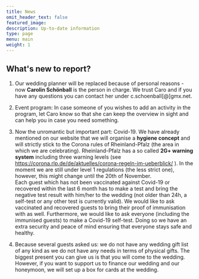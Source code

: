 ```yaml
---
title: News
omit_header_text: false
featured_image: 
description: Up-to-date information
type: page
menu: main
weight: 1
---
```


## What's new to report?

1.    Our wedding planner will be replaced because of personal reasons - now **Carolin Schönball** is the person in charge. We trust Caro and 
if you have any questions you can contact her under c.schoenball[@]gmx.net.

2.    Event program: In case someone of you wishes to add an activity in the program, let Caro know so that she can keep the overview in sight and can help you in 
case you need something.

3.    Now the unromantic but important part: Covid-19. We have already mentioned on our website that we will organise a **hygiene concept** and will strictly 
stick to the Corona rules of Rheinland-Pfalz (the area in which we are celebrating). Rheinland-Pfalz has a so called **2G+ warning system** including three warning 
levels (see https://corona.rlp.de/de/aktuelles/corona-regeln-im-ueberblick/ ). In the moment we are still under level 1 regulations (the less strict one), however, 
this might change until the 20th of November.<br>
Each guest which has not been vaccinated against Covid-19 or recovered within the last 6 month has to make a test and bring the negative test result with him/her 
to the wedding (not older than 24h, a self-test or any other test is currently valid). We would like to ask vaccinated and recovered guests to bring their proof 
of immunisation with as well. Furthermore, we would like to ask everyone (including the immunised guests) to make a Covid-19 self-test. Doing so we have an extra 
security and peace of mind ensuring that everyone stays safe and healthy.

4.    Because several guests asked us: we do not have any wedding gift list of any kind as we do not have any needs in terms of physical gifts. The biggest present 
you can give us is that you will come to the wedding. However, if you want to support us to finance our wedding and our honeymoon, we will set up a box 
for cards at the wedding.
